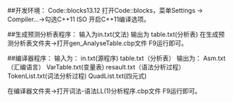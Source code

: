 ##开发环境：
Code::blocks13.12
打开Code::blocks，菜单Settings -> Compiler…->勾选C++11 ISO 开启C++11编译选项。

##生成预测分析表程序：
输入为in.txt(文法)  输出为 table.txt(分析表)
在生成预测分析表文件夹->打开gen_AnalyseTable.cbp文件  F9运行即可。

##编译器程序：
输入为：
in.txt(源程序) table.txt（分析表）
输出为：
Asm.txt（汇编语言） VarTable.txt(变量表) resault.txt（语法分析过程）TokenList.txt(词法分析过程) QuadList.txt(四元式)

在编译器文件夹->打开词法-语法LL(1)分析程序.cbp文件  F9运行即可。
